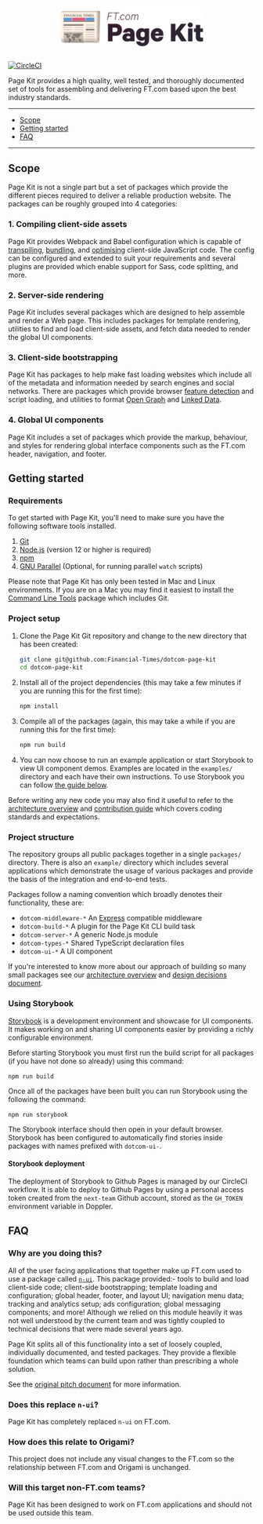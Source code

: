 <h1 align="center">
    <img alt="FT.com Page Kit" src="etc/logo.svg" width="300">
</h1>

[![CircleCI](https://circleci.com/gh/Financial-Times/dotcom-page-kit/tree/main.svg?style=svg)](https://circleci.com/gh/Financial-Times/dotcom-page-kit/tree/main)

Page Kit provides a high quality, well tested, and thoroughly documented set of tools for assembling and delivering FT.com based upon the best industry standards.

---

- [Scope](#scope)
- [Getting started](#getting-started)
- [FAQ](#faq)

---


## Scope

Page Kit is not a single part but a set of packages which provide the different pieces required to deliver a reliable production website. The packages can be roughly grouped into 4 categories:

### 1. Compiling client-side assets

Page Kit provides Webpack and Babel configuration which is capable of [transpiling], [bundling], and [optimising] client-side JavaScript code. The config can be configured and extended to suit your requirements and several plugins are provided which enable support for Sass, code splitting, and more.

[transpiling]: https://scotch.io/tutorials/javascript-transpilers-what-they-are-why-we-need-them
[bundling]: https://nolanlawson.com/2017/05/22/a-brief-and-incomplete-history-of-javascript-bundlers/
[optimising]: https://developers.google.com/web/fundamentals/performance/why-performance-matters/

### 2. Server-side rendering

Page Kit includes several packages which are designed to help assemble and render a Web page. This includes packages for template rendering, utilities to find and load client-side assets, and fetch data needed to render the global UI components.

### 3. Client-side bootstrapping

Page Kit has packages to help make fast loading websites which include all of the metadata and information needed by search engines and social networks. There are packages which provide browser [feature detection] and script loading, and utilities to format [Open Graph] and [Linked Data].

[feature detection]: https://en.wikipedia.org/wiki/Feature_detection_(web_development)
[Open Graph]: http://ogp.me/
[Linked Data]: https://json-ld.org/

### 4. Global UI components

Page Kit includes a set of packages which provide the markup, behaviour, and styles for rendering global interface components such as the FT.com header, navigation, and footer.


## Getting started

### Requirements

To get started with Page Kit, you'll need to make sure you have the following software tools installed.

1. [Git](https://git-scm.com/)
2. [Node.js](https://nodejs.org/en/) (version 12 or higher is required)
3. [npm](http://npmjs.com/)
4. [GNU Parallel](https://www.gnu.org/software/parallel/) (Optional, for running parallel `watch` scripts)

Please note that Page Kit has only been tested in Mac and Linux environments. If you are on a Mac you may find it easiest to install the [Command Line Tools](https://developer.apple.com/download/more/) package which includes Git.


### Project setup

1. Clone the Page Kit Git repository and change to the new directory that has been created:

    ```bash
    git clone git@github.com:Financial-Times/dotcom-page-kit
    cd dotcom-page-kit
    ```

2. Install all of the project dependencies (this may take a few minutes if you are running this for the first time):

    ```bash
    npm install
    ```

3. Compile all of the packages (again, this may take a while if you are running this for the first time):

    ```bash
    npm run build
    ```

4. You can now choose to run an example application or start Storybook to view UI component demos. Examples are located in the `examples/` directory and each have their own instructions. To use Storybook you can follow [the guide below](#using-storybook).

Before writing any new code you may also find it useful to refer to the [architecture overview](architecture.md) and [contribution guide](contributing.md) which covers coding standards and expectations.


### Project structure

The repository groups all public packages together in a single `packages/` directory. There is also an `example/` directory which includes several applications which demonstrate the usage of various packages and provide the basis of the integration and end-to-end tests.

Packages follow a naming convention which broadly denotes their functionality, these are:

- `dotcom-middleware-*` An [Express] compatible middleware
- `dotcom-build-*` A plugin for the Page Kit CLI build task
- `dotcom-server-*` A generic Node.js module
- `dotcom-types-*` Shared TypeScript declaration files
- `dotcom-ui-*` A UI component

If you're interested to know more about our approach of building so many small packages see our [architecture overview](architecture.md) and [design decisions document](docs/design-decisions/many-small-packages.md).

[Express]: https://expressjs.com/


### Using Storybook

[Storybook] is a development environment and showcase for UI components. It makes working on and sharing UI components easier by providing a richly configurable environment.

[Storybook]: https://storybook.js.org/

Before starting Storybook you must first run the build script for all packages (if you have not done so already) using this command:

```
npm run build
```

Once all of the packages have been built you can run Storybook using the following the command:

```
npm run storybook
```

The Storybook interface should then open in your default browser. Storybook has been configured to automatically find stories inside packages with names prefixed with `dotcom-ui-`.

#### Storybook deployment
The deployment of Storybook to Github Pages is managed by our CircleCI workflow. It is able to deploy to Github Pages by using a personal access token created from the `next-team` Github account, stored as the `GH_TOKEN` environment variable in Doppler.


## FAQ

### Why are you doing this?

All of the user facing applications that together make up FT.com used to use a package called [`n-ui`]. This package provided:- tools to build and load client-side code; client-side bootstrapping; template loading and configuration; global header, footer, and layout UI; navigation menu data; tracking and analytics setup; ads configuration; global messaging components; and more! Although we relied on this module heavily it was not well understood by the current team and was tightly coupled to technical decisions that were made several years ago.

Page Kit splits all of this functionality into a set of loosely coupled, individually documented, and tested packages. They provide a flexible foundation which teams can build upon rather than prescribing a whole solution.

See the [original pitch document] for more information.

[`n-ui`]: https://github.com/Financial-Times/n-ui
[original pitch document]: https://docs.google.com/document/d/1UNRbX-BpPESA4-wSfCb6DRYIijyOUhBJh99iUE95cU0/edit?usp=sharing

### Does this replace `n-ui`?

Page Kit has completely replaced `n-ui` on FT.com.

### How does this relate to Origami?

This project does not include any visual changes to the FT.com so the relationship between FT.com and Origami is unchanged.

### Will this target non-FT.com teams?

Page Kit has been designed to work on FT.com applications and should not be used outside this team.
